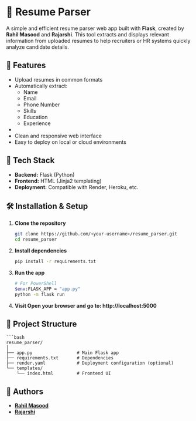 # 📝 Resume Parser

A simple and efficient resume parser web app built with **Flask**, created by **Rahil Masood** and **Rajarshi**. This tool extracts and displays relevant information from uploaded resumes to help recruiters or HR systems quickly analyze candidate details.

## 🚀 Features

- Upload resumes in common formats
- Automatically extract:
  - Name
  - Email
  - Phone Number
  - Skills
  - Education
  - Experience
- 
- Clean and responsive web interface
- Easy to deploy on local or cloud environments

## 🧠 Tech Stack

- **Backend:** Flask (Python)
- **Frontend:** HTML (Jinja2 templating)
- **Deployment:** Compatible with Render, Heroku, etc.

## 🛠️ Installation & Setup

1. **Clone the repository**
   ```bash
   git clone https://github.com/<your-username>/resume_parser.git
   cd resume_parser
2. **Install dependencies**
    ```bash
    pip install -r requirements.txt
3. **Run the app**
    ```bash
   # For PowerShell
    $env:FLASK_APP = "app.py"
    python -m flask run
4. **Visit Open your browser and go to: http://localhost:5000**

## 📁 Project Structure
    ```bash
    resume_parser/
    │
    ├── app.py                 # Main Flask app
    ├── requirements.txt       # Dependencies
    ├── render.yaml            # Deployment configuration (optional)
    └── templates/
        └── index.html         # Frontend UI

## 🙌 Authors

- [**Rahil Masood**](https://github.com/RahilMasood)
- [**Rajarshi**](https://github.com/<RajarshiUsername>)
